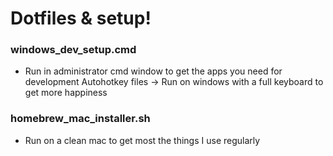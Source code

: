 # Dotfiles & setup!

### windows_dev_setup.cmd 
  - Run in administrator cmd window to get the apps you need for development
Autohotkey files -> Run on windows with a full keyboard to get more happiness

### homebrew_mac_installer.sh 
  - Run on a clean mac to get most the things I use regularly


